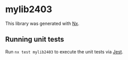 # mylib2403

This library was generated with [Nx](https://nx.dev).

## Running unit tests

Run `nx test mylib2403` to execute the unit tests via [Jest](https://jestjs.io).
